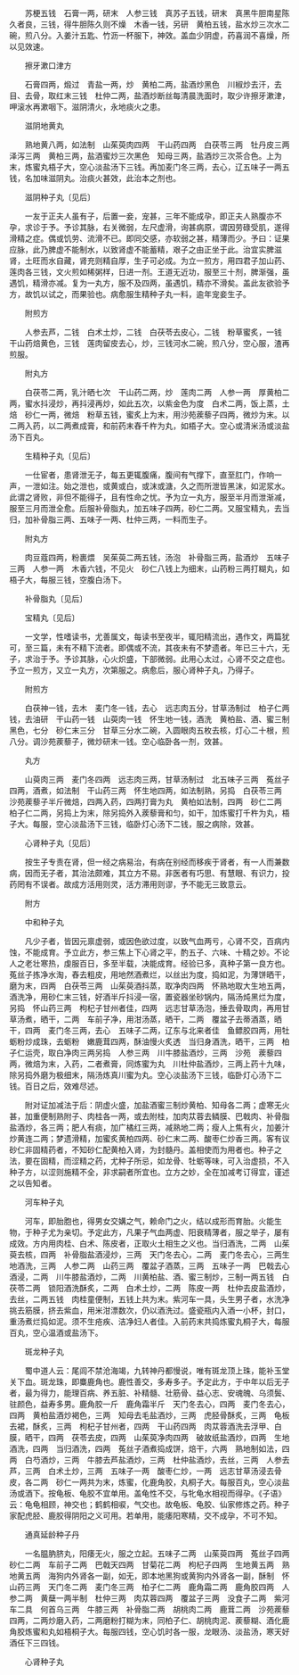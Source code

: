 <!-- { "loadSidebar": true } -->
　　苏梗五钱　石膏一两，研末　人参三钱　真苏子五钱，研末　真黑牛胆南星陈久者良，三钱，得牛胆陈久则不燥　木香一钱，另研　黄柏五钱，盐水炒三次水二碗，煎八分。入姜汁五匙、竹沥一杯服下，神效。盖血少阴虚，药喜润不喜燥，所以见效速。

　　擦牙漱口津方

　　石膏四两，煅过　青盐一两，炒　黄柏二两，盐酒炒黑色　川椒炒去汗，去目、去骨，取红末三钱　杜仲二两，盐酒炒断丝每清晨洗面时，取少许擦牙漱津，呷滚水再漱咽下。滋阴清火，永地痰火之患。

　　滋阴地黄丸

　　熟地黄八两，如法制　山茱萸肉四两　干山药四两　白茯苓三两　牡丹皮三两　泽泻三两　黄柏三两，盐酒蜜炒三次黑色　知母三两，盐酒炒三次茶合色。上为末，炼蜜丸梧子大，空心淡盐汤下三钱。再加麦门冬三两，去心，辽五味子一两五钱，名加味滋阴丸。治痰火甚效，此治本之剂也。

　　滋阴种子丸〔见后〕

　　一友于正夫人虽有子，后置一妾，宠甚，三年不能成孕，即正夫人熟腹亦不孕，求诊于予。予诊其脉，右关微弱，左尺虚滑，询甚病原，谓因劳碌受肌，遂得滑精之症。偶或饥劳、流滑不已。即同交感，亦软弱之甚，精薄而少。予曰：证果应脉，此乃脾虚不能制水，以致肾虚不能蓄精，艰子之由正坐于此。治宜实脾滋肾，土旺而水自藏，肾充则精自厚，生子可必成。为立一煎方，用四君子加山药、莲肉各三钱，文火煎如稀粥样，日进一剂。王道无近功，服至三十剂，脾渐强，虽遇饥，精滑亦减。复为一丸方，服不及四两，虽遇饥，精亦不滑矣。盖此友欲验予方，故饥以试之，而果验也。病愈服生精种子丸一料，逾年宠妾生子。

　　附煎方

　　人参去芦，二钱　白术土炒，二钱　白茯苓去皮心，二钱　粉草蜜炙，一钱　干山药焙黄色，三钱　莲肉留皮去心，炒，三钱河水二碗，煎八分，空心服，渣再煎服。

　　附丸方

　　白茯苓二两，乳汁晒七次　干山药二两，炒　莲肉二两　人参一两　厚黄柏二两，蜜水抖浸炒，再抖浸再炒，如此五次，以紫金色为度　白术二两，饭上蒸，土焙　砂仁一两，微焙　粉草五钱，蜜炙上为末，用沙苑蒺藜子四两，微炒为末。以二两入药，以二两煮成膏，和前药末舂千杵为丸，如梧子大。空心或清米汤或淡盐汤下百丸。

　　生精种子丸〔见后〕

　　一仕宦者，患肾泄无子，每五更辄腹痛，腹间有气撑下，直至肛门，作响一声，一泄如注。始之泄也，或黄或白，或沫或溏，久之而所泄皆黑沫，如泥浆水。此谓之肾败，非但不能得子，且有性命之忧。予为立一丸方，服至半月而泄渐减，服至三月而泄全愈。后服补骨脂丸，加五味子四两，砂仁二两。又服宝精丸，去当归，加补骨脂三两、五味子一两、杜仲三两，一料而生子。

　　附丸方

　　肉豆蔻四两，粉裹煨　吴茱萸二两五钱，汤泡　补骨脂三两，盐酒炒　五味子三两　人参一两　木香六钱，不见火　砂仁八钱上为细末，山药粉三两打糊丸，如梧子大，每服三钱，空腹白汤下。

　　补骨脂丸〔见后〕

　　宝精丸〔见后〕

　　一文学，性嗜读书，尤善属文，每读书至夜半，辄阳精流出，遇作文，两篇犹可，至三篇，未有不精下流者。即偶或不流，其夜未有不梦遗者。年已三十六，无子，求治于予。予诊其脉，心火炽盛，下部微弱。此用心太过，心肾不交之症也。予立一煎方，又立一丸方，次第服之。病愈后，服心肾种子丸，乃得子。

　　附煎方

　　白茯神一钱，去木　麦门冬一钱，去心　远志肉五分，甘草汤制过　柏子仁两钱，去油研　干山药一钱　山萸肉一钱　怀生地一钱，酒洗　黄柏盐、酒、蜜三制黑色，七分　砂仁末三分　甘草三分水二碗，入圆眼肉五枚去核，灯心二十根，煎八分。调沙苑蒺藜子，微炒研末一钱。空心临卧各一剂，效甚。

　　丸方

　　山萸肉三两　麦门冬四两　远志肉三两，甘草汤制过　北五味子三两　菟丝子四两，酒煮，如法制　干山药三两　怀生地四两，如法制熟，另捣　白茯苓三两　沙苑蒺藜子半斤微焙，四两入药，四两打膏为丸　黄柏如法制，四两　砂仁二两　柏子仁二两，另捣上为末，除另捣外入蒺藜膏和匀，如干，加炼蜜打千杵为丸，梧子大。每服，空心淡盐汤下三钱，临卧灯心汤下二钱，服之病除，效甚。

　　心肾种子丸〔见后〕

　　按生子专责在肾，但一经之病易治，有病在别经而移疾于肾者，有一人而兼数病，因而无子者，其治法颇难，其立方不易。非医者有巧思、有慧眼、有识力，投药罔有不误者。故成方活用则灵，活方滞用则谬，予不能无三致意云。

　　附方

　　中和种子丸

　　凡少子者，皆因元禀虚弱，或因色欲过度，以致气血两亏，心肾不交，百病内蚀，不能成育。予立此方，参三焦上下心肾之平，酌五子、六味、十精之妙。不论人之老壮寒热，虔服百日，多至半载，决能成育。经验已多，真种子第一良方也。菟丝子拣净水淘，舂去粗皮，用地然酒煮烂，以丝出为度，捣如泥，为薄饼晒干，磨为末，四两　白茯苓三两　山茱萸酒抖蒸，取净肉四两　怀熟地取大生地五两，酒洗净，用砂仁末三钱，好酒半斤抖浸一宿，置瓷器坐砂锅内，隔汤炖黑烂为度，另捣　怀山药三两　枸杞子甘州者佳，四两　远志甘草汤泡，捶去骨取肉，再用甘草汤煮，晒干，二两　车前子净，用泔汤蒸，晒干，二两　覆盆子去蒂酒蒸，晒干，四两　麦门冬三两，去心　五味子二两，辽东与北来者佳　鱼鳔胶四两，用牡蛎粉炒成珠，去蛎粉　嫩鹿茸四两，酥油慢火炙透　当归身酒洗，晒干，三两　柏子仁运壳，取白净肉三两另捣　人参三两　川牛膝盐酒炒，三两　沙苑　蒺藜四两，微焙为末，入药，二者煮膏，同炼蜜为丸　川杜仲盐酒炒，三两上药十九味，除另捣外磨为极细末，隔汤炼真川蜜为丸。空心淡盐汤下三钱，临卧灯心汤下二钱。百日之后，效难尽述。

　　附对证加减法于后：阴虚火盛，加盐酒蜜三制炒黄柏、知母各二两；虚寒无火甚，加重便制熟附子、肉桂各一两，或去附桂，加肉苁蓉去鳞膜、巴戟肉、补骨脂盐酒炒，各三两；肥人有痰，加广橘红三两，减熟地二两；瘦人上焦有火，加姜汁炒黄连二两；梦遗滑精，加蜜炙黄柏四两、砂仁末二两、酸枣仁炒香三两。客有议砂仁非固精药者，不知砂仁配黄柏入肾，为封髓丹。盖相使而为用者也。种子之法，要在固精，而涩精之药，尤种子所忌，如龙骨、牡蛎等味，可入治虚损，不入种子方，以涩则施精不全，非求嗣者所宜也。立方之妙，全在加减考订得宜，谨述之以告知者。

　　河车种子丸

　　河车，即胎胞也，得男女交媾之气，赖命门之火，结以成形而育胎。火能生物，于种子尤为亲切。予定此方，凡果子气血两虚、阳衰精薄者，服之举子，屡有成效。方内用肉桂、白术、陈皮者，正取火土相生之义也。当归酒洗，二两　山茱萸去核，四两　补骨脂盐酒浸炒，三两　天门冬去心，二两　麦门冬去心，三两生地酒洗，三两　人参二两　山药三两　覆盆子酒蒸，三两　五味子一两　巴戟去心酒浸，二两　川牛膝盐酒炒，二两　川黄柏盐、酒、蜜三制炒，三制一两五钱　白茯苓二两　锁阳酒洗酥炙，二两　白术土炒，二两　陈皮一两　杜仲去皮盐酒炒，去丝，二两五钱　肉桂童便制，五钱上共为末。紫河车一具，头生男子者，水洗净挑去筋膜，挤去紫血，用米泔漂数次，仍以酒洗过。盛瓷瓶内入酒一小杯，封口，重汤煮烂捣如泥。须不生疮疾、洁净妇人者佳。入前药末共捣炼蜜丸桐子大，每服百丸，空心温酒或盐汤下。

　　斑龙种子丸

　　蜀中道人云：尾闾不禁沧海竭，九转神丹都慢说，唯有斑龙顶上珠，能补玉堂关下血。斑龙珠，即麋鹿角也。鹿性善交，多寿多子。予定此方，于中年以后无子者，最为得力，能理百病、养五脏、补精髓、壮筋骨、益心志、安魂魄、乌须鬓、驻颜色，益寿多男。鹿角胶一斤　鹿角霜半斤　天门冬去心，四两　麦门冬去心，四两　黄柏盐酒炒褐色，三两　知母去毛盐酒炒，三两　虎胫骨酥炙，三两　龟板去裙，酥炙，三两　枸杞子甘州者，四两　干山药四两　肉苁蓉酒洗去浮甲、白膜，晒干，四两　茯苓去皮，四两　山茱萸净肉四两　破故纸盐酒炒，四两　生地酒洗，四两　当归酒洗，四两　菟丝子酒煮捣成饼，焙干，六两　熟地制如法，四两　白芍酒炒，三两　牛膝去芦盐酒炒，三两　杜仲盐酒炒，去丝，三两　人参去芦，三两　白术土炒，三两　五味子一两　酸枣仁炒，一两　远志甘草汤浸去骨皮，各二两　砂仁一两共为末，炼蜜，化鹿角胶，丸桐子大。每服百丸，空心淡盐汤或酒下。按龟板、龟胶不宜单用。盖龟性不交，与牝龟水相视而得孕。《子语》云：龟龟相顾，神交也；鹤鹤相唳，气交也。故龟板、龟胶、仙家修炼之药。种子家配虎胫、鹿胶得阴阳之义可用。若单用，能痿阳寒精，交不成孕，不可不知。

　　通真延龄种子丹　

　　一名腽肭脐丸，阳痿无火，服之立起。五味子二两　山茱萸四两　菟丝子四两　砂仁二两　车前子二两　巴戟天四两　甘菊花二两　枸杞子四两　生地黄五两　熟地黄五两　海狗内外肾各一副，如无，即本地黑狗或黄狗内外肾各一副，酥制　怀山药三两　天门冬二两　麦门冬三两　柏子仁二两　鹿角霜二两　鹿角胶四两　人参二两　黄蘖一两半制　杜仲三两　肉苁蓉四两　覆盆子三两　没食子二两　紫河车二具　何首乌三两　牛膝三两　补骨脂二两　胡桃肉二两　鹿茸二两　沙苑蒺藜四两，二两炒磨入药，二两磨粉打糊为末，同柏子仁、胡桃肉泥、蒺藜糊、酒化鹿角胶炼蜜和丸如梧桐子大。每服四钱，空心饥时各一服，龙眼汤、淡盐汤，寒天好酒任下三四钱。

　　心肾种子丸


